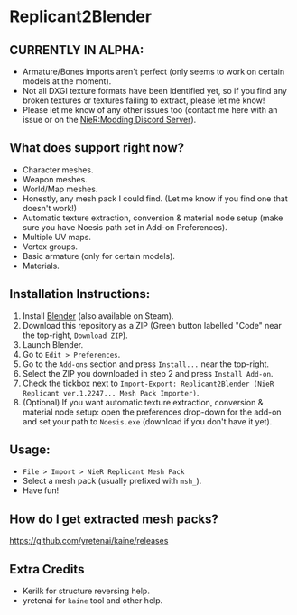 # Replicant2Blender

## CURRENTLY IN ALPHA:
* Armature/Bones imports aren't perfect (only seems to work on certain models at the moment).
* Not all DXGI texture formats have been identified yet, so if you find any broken textures or textures failing to extract, please let me know! 
* Please let me know of any other issues too (contact me here with an issue or on the [NieR:Modding Discord Server](https://discord.gg/7F76ZVv)).

## What does support right now?
* Character meshes.
* Weapon meshes.
* World/Map meshes.
* Honestly, any mesh pack I could find. (Let me know if you find one that doesn't work!)
* Automatic texture extraction, conversion & material node setup (make sure you have Noesis path set in Add-on Preferences).
* Multiple UV maps.
* Vertex groups.
* Basic armature (only for certain models).
* Materials.

## Installation Instructions:
1. Install [Blender](https://www.blender.org/) (also available on Steam).
2. Download this repository as a ZIP (Green button labelled "Code" near the top-right, `Download ZIP`).
3. Launch Blender.
4. Go to `Edit > Preferences`.
5. Go to the `Add-ons` section and press `Install...` near the top-right.
6. Select the ZIP you downloaded in step 2 and press `Install Add-on`.
7. Check the tickbox next to `Import-Export: Replicant2Blender (NieR Replicant ver.1.2247... Mesh Pack Importer)`.
8. (Optional) If you want automatic texture extraction, conversion & material node setup: open the preferences drop-down for the add-on and set your path to `Noesis.exe` (download if you don't have it yet).

## Usage:
* `File > Import > NieR Replicant Mesh Pack`
* Select a mesh pack (usually prefixed with `msh_`).
* Have fun!

## How do I get extracted mesh packs?
https://github.com/yretenai/kaine/releases

## Extra Credits
* Kerilk for structure reversing help.
* yretenai for `kaine` tool and other help.
